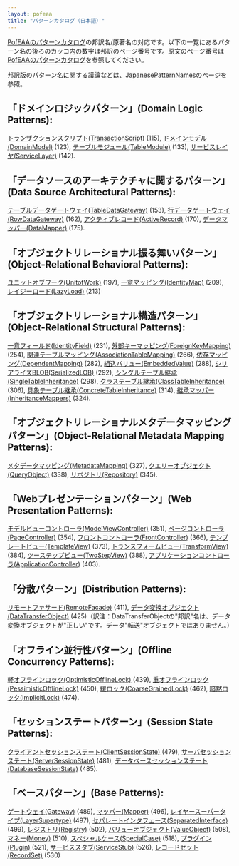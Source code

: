```yaml
---
layout: pofeaa
title: "パターンカタログ（日本語）"
---
```


[PofEAAのパターンカタログ](CatalogOfPofEAA)の邦訳名/原著名の対応です。以下の一覧にあるパターン名の後ろのカッコ内の数字は邦訳のページ番号です。原文のページ番号は[PofEAAのパターンカタログ](CatalogOfPofEAA)を参照してください。

邦訳版のパターン名に関する議論などは、[JapanesePatternNames](JapanesePatternNames)のページを参照。

## 「ドメインロジックパターン」(Domain Logic Patterns):

[トランザクションスクリプト(TransactionScript)](TransactionScript) (115), [ドメインモデル(DomainModel)](DomainModel) (123), [テーブルモジュール(TableModule)](TableModule) (133), [サービスレイヤ(ServiceLayer)](ServiceLayer) (142).

## 「データソースのアーキテクチャに関するパターン」(Data Source Architectural Patterns):

[テーブルデータゲートウェイ(TableDataGateway)](TableDataGateway) (153), [行データゲートウェイ(RowDataGateway)](RowDataGateway) (162), [アクティブレコード(ActiveRecord)](ActiveRecord) (170), [データマッパー(DataMapper)](DataMapper) (175).

## 「オブジェクトリレーショナル振る舞いパターン」(Object-Relational Behavioral Patterns):

[ユニットオブワーク(UnitofWork)](UnitofWork) (197), [一意マッピング(IdentityMap)](IdentityMap) (209), [レイジーロード(LazyLoad)](LazyLoad) (213)

## 「オブジェクトリレーショナル構造パターン」(Object-Relational Structural Patterns):

[一意フィールド(IdentityField)](IdentityField) (231), [外部キーマッピング(ForeignKeyMapping)](ForeignKeyMapping) (254), [関連テーブルマッピング(AssociationTableMapping)](AssociationTableMapping) (266), [依存マッピング(DependentMapping)](DependentMapping) (282), [組込バリュー(EmbeddedValue)](EmbeddedValue) (288), [シリアライズBLOB(SerializedLOB)](SerializedLOB) (292), [シングルテーブル継承(SingleTableInheritance)](SingleTableInheritance) (298), [クラステーブル継承(ClassTableInheritance)](ClassTableInheritance) (306), [具象テーブル継承(ConcreteTableInheritance)](ConcreteTableInheritance) (314), [継承マッパー(InheritanceMappers)](InheritanceMappers) (324).

## 「オブジェクトリレーショナルメタデータマッピングパターン」(Object-Relational Metadata Mapping Patterns):

[メタデータマッピング(MetadataMapping)](MetadataMapping) (327), [クエリーオブジェクト(QueryObject)](QueryObject) (338), [リポジトリ(Repository)](Repository) (345).

## 「Webプレゼンテーションパターン」(Web Presentation Patterns):
[モデルビューコントローラ(ModelViewController)](ModelViewController) (351), [ページコントローラ(PageController)](PageController) (354), [フロントコントローラ(FrontController)](FrontController) (366), [テンプレートビュー(TemplateView)](TemplateView) (373), [トランスフォームビュー(TransformView)](TransformView) (384), [ツーステップビュー(TwoStepView)](TwoStepView) (388), [アプリケーションコントローラ(ApplicationController)](ApplicationController) (403).

## 「分散パターン」(Distribution Patterns):
[リモートファサード(RemoteFacade)](RemoteFacade) (411), [データ変換オブジェクト(DataTransferObject)](DataTransferObject) (425)（訳注：DataTransferObjectの"邦訳"名は、データ変換オブジェクトが"正しい"です。データ"転送"オブジェクトではありません。）

## 「オフライン並行性パターン」(Offline Concurrency Patterns):
[軽オフラインロック(OptimisticOfflineLock)](OptimisticOfflineLock) (439), [重オフラインロック(PessimisticOfflineLock)](PessimisticOfflineLock) (450), [緩ロック(CoarseGrainedLock)](CoarseGrainedLock) (462), [暗黙ロック(ImplicitLock)](ImplicitLock) (474).

## 「セッションステートパターン」(Session State Patterns):
[クライアントセッションステート(ClientSessionState)](ClientSessionState) (479), [サーバセッションステート(ServerSessionState)](ServerSessionState) (481), [データベースセッションステート(DatabaseSessionState)](DatabaseSessionState) (485).

## 「ベースパターン」(Base Patterns):
[ゲートウェイ(Gateway)](Gateway) (489), [マッパー(Mapper)](Mapper) (496), [レイヤースーパータイプ(LayerSupertype)](LayerSupertype) (497), [セパレートインタフェース(SeparatedInterface)](SeparatedInterface) (499), [レジストリ(Registry)](Registry) (502), [バリューオブジェクト(ValueObject)](ValueObject) (508), [マネー(Money)](Money) (510), [スペシャルケース(SpecialCase)](SpecialCase) (518), [プラグイン(Plugin)](Plugin) (521), [サービススタブ(ServiceStub)](ServiceStub) (526), [レコードセット(RecordSet)](RecordSet) (530)
